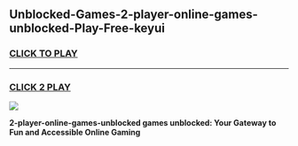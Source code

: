 
## Unblocked-Games-2-player-online-games-unblocked-Play-Free-keyui
<h3>
<a href="https://premium76.site?title=2-player-online-games-unblocked&ref=18A">CLICK TO PLAY</a></h3>
<hr>

<h3>
<a href="https://premium76.site?title=2-player-online-games-unblocked&ref=18A">CLICK 2 PLAY</a>
  
</h3>

<a href="https://premium76.site?title=2-player-online-games-unblocked&ref=18A"><img src="https://clearcache.store/games.png"></a>


**2-player-online-games-unblocked games unblocked: Your Gateway to Fun and Accessible Online Gaming**
